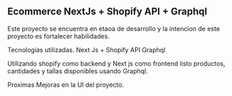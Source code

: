 ## Ecommerce NextJs + Shopify API + Graphql

Este proyecto se encuentra en etaoa de desarrollo y la intencion de este proyecto es fortalecer habilidades.

Tecnologias utilizadas. 
Next Js + Shopify API Graphql

Utilizando shopify como backend y Next js como frontend listo productos, cantidades y tallas disponibles usando Graphql.

Proximas Mejoras en la UI del proyecto.


